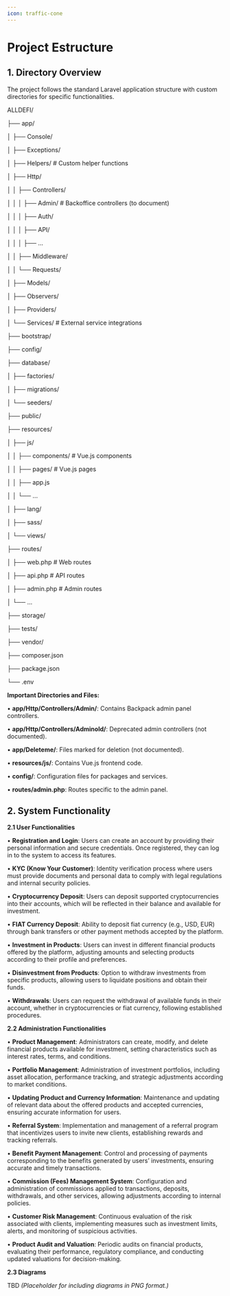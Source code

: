 ```yaml
---
icon: traffic-cone
---
```


# Project Estructure

## **1. Directory Overview**

The project follows the standard Laravel application structure with custom directories for specific functionalities.

ALLDEFI/

├── app/

│ ├── Console/

│ ├── Exceptions/

│ ├── Helpers/ # Custom helper functions

│ ├── Http/

│ │ ├── Controllers/

│ │ │ ├── Admin/ # Backoffice controllers (to document)

│ │ │ ├── Auth/

│ │ │ ├── API/

│ │ │ ├── ...

│ │ ├── Middleware/

│ │ └── Requests/

│ ├── Models/

│ ├── Observers/

│ ├── Providers/

│ └── Services/ # External service integrations

├── bootstrap/

├── config/

├── database/

│ ├── factories/

│ ├── migrations/

│ └── seeders/

├── public/

├── resources/

│ ├── js/

│ │ ├── components/ # Vue.js components

│ │ ├── pages/ # Vue.js pages

│ │ ├── app.js

│ │ └── ...

│ ├── lang/

│ ├── sass/

│ └── views/

├── routes/

│ ├── web.php # Web routes

│ ├── api.php # API routes

│ ├── admin.php # Admin routes

│ └── ...

├── storage/

├── tests/

├── vendor/

├── composer.json

├── package.json

└── .env

**Important Directories and Files:**

• **app/Http/Controllers/Admin/**: Contains Backpack admin panel controllers.

• **app/Http/Controllers/Adminold/**: Deprecated admin controllers (not documented).

• **app/Deleteme/**: Files marked for deletion (not documented).

• **resources/js/**: Contains Vue.js frontend code.

• **config/**: Configuration files for packages and services.

• **routes/admin.php**: Routes specific to the admin panel.

## **2. System Functionality**

**2.1 User Functionalities**

• **Registration and Login**: Users can create an account by providing their personal information and secure credentials. Once registered, they can log in to the system to access its features.

• **KYC (Know Your Customer)**: Identity verification process where users must provide documents and personal data to comply with legal regulations and internal security policies.

• **Cryptocurrency Deposit**: Users can deposit supported cryptocurrencies into their accounts, which will be reflected in their balance and available for investment.

• **FIAT Currency Deposit**: Ability to deposit fiat currency (e.g., USD, EUR) through bank transfers or other payment methods accepted by the platform.

• **Investment in Products**: Users can invest in different financial products offered by the platform, adjusting amounts and selecting products according to their profile and preferences.

• **Disinvestment from Products**: Option to withdraw investments from specific products, allowing users to liquidate positions and obtain their funds.

• **Withdrawals**: Users can request the withdrawal of available funds in their account, whether in cryptocurrencies or fiat currency, following established procedures.

**2.2 Administration Functionalities**

• **Product Management**: Administrators can create, modify, and delete financial products available for investment, setting characteristics such as interest rates, terms, and conditions.

• **Portfolio Management**: Administration of investment portfolios, including asset allocation, performance tracking, and strategic adjustments according to market conditions.

• **Updating Product and Currency Information**: Maintenance and updating of relevant data about the offered products and accepted currencies, ensuring accurate information for users.

• **Referral System**: Implementation and management of a referral program that incentivizes users to invite new clients, establishing rewards and tracking referrals.

• **Benefit Payment Management**: Control and processing of payments corresponding to the benefits generated by users’ investments, ensuring accurate and timely transactions.

• **Commission (Fees) Management System**: Configuration and administration of commissions applied to transactions, deposits, withdrawals, and other services, allowing adjustments according to internal policies.

• **Customer Risk Management**: Continuous evaluation of the risk associated with clients, implementing measures such as investment limits, alerts, and monitoring of suspicious activities.

• **Product Audit and Valuation**: Periodic audits on financial products, evaluating their performance, regulatory compliance, and conducting updated valuations for decision-making.

**2.3 Diagrams**

TBD _(Placeholder for including diagrams in PNG format.)_

##
